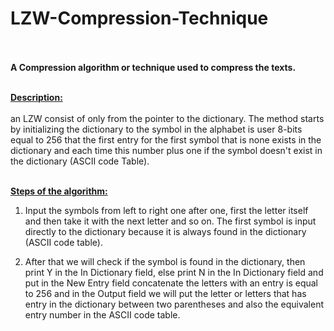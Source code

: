 <b> <h1> LZW-Compression-Technique </h1> </b> <br> <br>
<b> A Compression algorithm or technique used to compress the texts. </b> <br> <br>

<u> <b> Description: </b> </u> <br> <br>
an LZW consist of only from the pointer to the dictionary. The method starts by initializing the dictionary to the symbol in the alphabet is user 8-bits equal to 256 that the first entry for the first symbol that is none exists in the dictionary and each time this number plus one if the symbol doesn't exist in the dictionary (ASCII code  Table). <br> <br>

<u> <b> Steps of the algorithm: </b> </u> <br>

1. Input the symbols from left to right one after one, first the letter itself and then take it with the next letter and so on. The first symbol is input directly to the dictionary because it is always found in the dictionary (ASCII code table). <br>

2. After that we will check if the symbol is found in the dictionary, then print Y in the In Dictionary field, else print N in the In Dictionary field and put in the New Entry field concatenate the letters with an entry is equal to 256 and in the Output field we will put the letter or letters that has entry in the dictionary between two parentheses and also the equivalent entry number in the ASCII code table.
 



